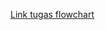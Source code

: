 [Link tugas flowchart](https://viewer.diagrams.net/?tags=%7B%7D&highlight=0000ff&layers=1&nav=1&page-id=M2IwwLkEhJZUG1H4OqEq&title=businessflow#R%3Cmxfile%3E%3Cdiagram%20id%3D%22C5RBs43oDa-KdzZeNtuy%22%20name%3D%22Page-1%22%3E7V1dX6O4Gv80Xro%2FwjuXWh13ZmdnPOpZZ85dWtKWlZIOpWr3059QCKV5qI21kIg7NyMppfC8v%2FzzcGINZs9XKZ5P%2F6QhiU9MI3w%2BsS5OTBO5rsv%2By1dWxUpgOsXCJI3C8qTNwm30DykXjXJ1GYVksXViRmmcRfPtxRFNEjLKttZwmtKn7dPGNN7%2B1TmeELBwO8IxXL2PwmxarPqmt1n%2FnUSTKf9l5AbFJzPMTy6fZDHFIX2qLVmXJ9YgpTQr%2Fpo9D0icE4%2FT5f7z6j7%2B%2BuBeffnP4hf%2B7%2Fkfd9%2F%2BOi0u9uk1X6keISVJdvClL84Hlw%2F08seXH8nN76c0y1b4%2BdQqLv2I42VJr%2FJZsxUnIAkZPctDmmZTOqEJji83q%2BcpXSYhyX%2FGYEebc75SOmeLiC3%2BTdjvlcKBlxllS9NsFpefSj5fSYcFXaYj8sJDlfzKcDoh2Qvnlc%2BaP2BNVkrqXRE6I1m6YiekJMZZ9LgtULiUy0l13ob27I%2BS%2FK9ghQFYcXt3dnMH%2BRHHTHdyuj9No4zczvGaGE9Mfd9C1UeSZuT5RTrwT53yVkuL4JeHTxv1QlxnpjXV4ucdnXJcl%2FslxUeXzvKr1zRi91dxszLUJTdtQ2BToUbltwROVbfxBuYB3n2lkygBDGTWd57%2FOU%2FpiCwW%2B8V%2FiEcPkzVTvy%2BzOEpIuT6O4nhAY5qur2uNx2NzNGLriyylD6T2SegOXcftUJFMV1KT3LY0ye2jItmS7sDRyh3Yknoh7Q70kXvfCX7z3S3RD1T7EL%2BPku9ISr6nleQ7gBWfk%2Fkyd1l4NGIUzv8KSYajeAF4tM0BRQFSg3yblmrTjmB82QMJ9yQlPNBKwhEMej4QLxDSihkweRgsFxm7eMpWT6xP0MZM6Wy4lIhAtxnUobWxHElrg8Rg%2F3gibvXS3gSyMm7q5VMDwIy%2FSBqNV81O1cjjTKOmBhc4w0PMokyRg7pqgCOrAe35W7OXISU33io0YP3VszTFq9oJ87wwsahdWahvoIrtpWh4hiEwt7jkUasanEyvUriLlFFBf3VDxlrfjOof0kz1uAx1q2iMyunqR%2Fn99cHP%2FOA3hx9ePNc%2FvFgdxKb9CmpJKujRyx0HqacvlB99S%2Bhi7DmfS1G72mzBakwfbLmsqCDL0iqaQbBtNaBpmrcP3xiytxaieCBE8RpqXn6XJS8Eg8LLbxdQrntRYERIeQWG24wave%2FSJXTy7CGzbcpuUzCheS9ji9zlEo6jScIOR4yeLJCwznOSRSMcn5UfzKIwjHexspvoIUCAN74HWeM2cMZqjTPQnnzCcUP81W%2FW%2BCZkTYPWdMoaq5cIBZ4b7vW8lqmV47UVR9abYPrnVizdSWQtzzRbK6Y1FCKOVeFsyxIhewcooe687S6DJQsm9B%2FQeZuGwBfPUese7F5Cf7jV32tpbFcrS8Pvux5HRUnIVkaVwRGY0xasJ8TEHzdmH%2B7IJ8Nxi0piedtK4siCG1rLPGzYUu%2BDlsgCe2y9%2FHFDMemG%2FFqSRV694DXg%2FquJiH7TQE2g%2BdowJktxspgzqWcSQiEMq99%2BX4zHHKTa7%2F%2Bbsa%2FjMcHV2Ehxuh54KhyLJgmiLe2Q%2FGM7pIN6LyL029%2FupYDzLfPF89vpvdjQW97jKL%2BrMU1rDtNgQrHurZJ5BmRQk50SnvIadOB%2BZP1035d%2B2tZ70E%2B4Z%2BCsVEIDP%2BIoxkMmRC9kgIp0U8zS1OtmBcbrV5pmy5ZNA71AujYsm34l%2BDGX5XFKZ%2Bw%2FmkbrHRmF6wlZnhAlzdmBFrD0SnKrnbyqJd6BCVcPBJ47%2Ff0IHL2A0A40P3vrEoeCA1TWHarNRhwaIGv5W2suBL2EF3Hx3m%2F49UIX8fuuceN6beZD%2BpTsMfSqEg1RptVvJXV6uZfUkUZX6rWb1IH1slsSF4C5OV7NSKJP0izKsq1clt1%2BxintIIAhAt8WyiCuKTCq5REDSA1spSV2SaB19UqkHNh9HODF9ERX7IkllEWdhgEnnQJ1XWi8L%2FOueh9jcUN5MO7CYPwDIn2QJbT83AYv3GlryYVm5CO2%2FJAMvKRTxvgwX%2BqBu%2FVNSXfr64Uu4ffdMD6jCvQN9lNTCj2IMrSnCAXxIbyg24jf7yXs%2FPiiuiPid8TOst1txO9DH15tv9Ut3QXZkXIcFLKVCHvVJa4OlGyg9d9rnuXDAOm6svg3ZEQijZARotT7TQj%2FbqERDZtKcTxaMtblPb8BXehDPTFtspSXyALYLS1gAASGGf0O0EXe%2BGYAeNNpfI6MXpYvOVxgv53mAyo0sdP8xuuqkubt1fzHirEgBzeYOhJxV6zaKLc%2FyOhlD7UF2ZXDjiFLtEdtF%2BmNXjYMO2OgLTIQOJTWGQjrQN%2BT9dYT09gEoikPRN%2FDbD1g6JDssPMWJ%2BsZMNR6UzugM%2BK5tiTx2ht5YkDfW9sLPcerfBjXcr6%2BxyxvUY3WnSpRSnWA80GFV55CIaSHEybPUVaDm7Ojn7VPNmWE%2FKClKkIgDRQ5OvhpVxd%2B1x4ufo3imYB%2FePXAPUtI7fkP74Kt7%2FtCWxP6oCnoQ7yB5MfwHn2XwxuNB9zLf73uW%2BTjEE%2FKGYnhrtGIh4%2BpIu6OMVVeMDRabeW5QqnAk02j2nOQJgzieqEVspsQKnJroxUw2iu0IqxpxSiffreY0ySMkgk7julo30YEpBBhI8p9oD5y4b%2FWEsZGJyujAcYGcavSMzNjSk%2FUNPXCB6OGEXg37MoRWZclW%2FXAoUP80G7SDd8cWm6rb2DyxV2AGnhgPXKoo6uGdFvV1GuoUXXngmqQomIvut7CLWvpdkVh18HtwqLvUaGtGpkWHdxuwxQ7FbZFk3kA1SsKJKAexzZJB5VWAqHk5%2FkvV1b2nN9SYaXhdZy1UCKUCSVaG3elzh6sZ1I7webfFmfchhHIHZtiq5ejFKvR9RI6rlnc0TD6uMj8xZBjudgMwBnmOnZiur%2BW%2BWupz2M6meQInLW%2B8cW96qdFf8MXxxXIdo9aVJF%2BvtLHkp2Lw0vm2mgIjB5fUTFu743Cymo9TS8%2BkA47W8QT93L%2BaIX%2F3a83tl4TDqo7h0XlOvTMwOvZvZttI8L7qvT2HwAkqx5ijBqGZfVBEWzZGMvVTA8axoh%2BbAcClCZomCjasdJ4vdyLhaTnoiHP1ExrYBhcjnkf7Bry9x73pnuevaUK0u%2Fwbq9%2B1zBUpy%2BTAERqu7Leuj1qe%2F0MWz0ka3gczSoi%2FM7%2FrSy%2BqDqOoXr7NPL6WSnhnljCZ%2Bv1%2Fu%2FqzqHPlhrSq0dGJwq6pb4k6PUTRepJd8a4TdZG0GEb44rkKd0GEzcQCx0DWOsQWKjFbhQg%2F9UWgC7kfzq5u382L%2F3zybf55I8fp1Y8%2Fn4KUXP6z%2BQBBJfl1U7GiAB2hDqcydPIFxgoaT%2FDqgW2gB0yHb5o9ubLt7O%2FP9vX6aP9P4d%2Bvhn6nneqR%2FlvTJPsE55FcU6XK5ziGWXGj%2FNBMOSHeZXGp2%2FIOxrPczpyIC%2FdZPMGsbSYBRE2D8M%2BIEg6vtCDXXdWl%2F2fRpLqAWhUJfXSKUOxr1OV3MP84D1VwjvQI6fLZKORRXoAdFTpUQN%2BeLcgq9KihhFMRV%2BVv6Wq9CBFtjHD6UNxF%2Flw%2BQTq1QFpRweaYLfoUdhhSnOUUvXZFXvs6Z80JPkZ%2Fwc%3D%3C%2Fdiagram%3E%3Cdiagram%20id%3D%22M2IwwLkEhJZUG1H4OqEq%22%20name%3D%22Page-2%22%3E7Vtbb9s2FP41AtYBCXSxZPsxTuKsQLZmSbZ2fRkYi7bUSqJG07HdXz9Som4kbSu1JEdpnQQRj3j9zpWHtGZdhpsbDGLvd%2BTCQDN1d6NZV5ppGo7j0H%2BMsk0pY9NOCQvsu7xSQXjwv0FO1Dl15btwWalIEAqIH1eJMxRFcEYqNIAxWlerzVFQHTUGCygRHmYgkKkffZd4KXVk6wX9N%2BgvvGxkQ%2BdvQpBV5oSlB1y0LpGsa826xAiR9CncXMKAgZfhkrab7nibTwzDiNRpMIN%2FjK3H8POffzmf3%2F%2F74e7%2B0%2Bb6jPfyDIIVX%2FD7KF4RSopW4RPEWj57ss0goQuJ2SMdGgQBDNACg1CzJjHEfggJbSS8uyteTNaeT%2BBDDGashzWVGUrzSBjQkkEf5%2F4GZlLAynx6EBO42bluI0eTiiFEdCi8pVVyGeRL4BJojHl5XfDTyJbplXiZtQNchBZ51wXK9IED%2FQLQhxLoEsbQpVLIiwgTDy1QBILrgjrBaBW5kA2j01JR5xahmIP3BRKy5WCCFUFVqNMx2UD7gaXzQis8g3sWxOdPAF5Asqeeo2YUhgEg%2FnN1Ho2jbkqoYwjCVSLirFhI%2FK%2F0Tz8f7RR8D24AxVoQeU7Nhd08jbQPqtJu6Qppd7qUdlvC%2FT7HXUSYrptUIVoSjL7CSxQghnGEIpjgFgQCCQT%2BgnLkakZxSgwNQ9GndvyCvwh9100UR8WTqjI1wIYc9owNhi2xQcUFqy0uGM5bMzpOTaMzPqXRUaHuBEzGXf%2BZPi7Y4x32I%2BZyNUfnJomJhn6fVX3CWc2MQudSat97D21WlWVgyjbL1Lu0WaO3pizHKgFveodSSeWMMwXGOSOBIaly8lYCT%2FJpfD%2BbxhKb5sCj4FAJVnt143ykM0GivxRd3ZLZ2gsfL8Bu26fWl2y3VuLEtODEm3XyIh8cmQ%2FdOnmrZ3broPM2O7Fbpi1wJLWnTditv%2Be3d19vHPAIXf%2FjMDKH5tnkzOwbnw76F2MoM1S99GM5epyCqLbeu%2BOx2vGX1AWN4ApXlERz0x81msuDgi68k1LmDie5eo64mOHSLRny1lJcajWXd%2F39sXDKFdl1DdygIwO3b5Yl2EubSy7tiTkCLgiARx9uYERFtO8aINgcw1Qkebs1Ov3Kt7QeYhn6uF6MdbinPMXZ%2FC5T7T76HK2pV6QIv3ebk2Nl4wJjsC1ViBmjli8QHcvQXyYhQgP6kM6hWbF4cy6utlgYJ%2FVxhhzPlQ4rKVd09pa9SBJA8ikD9lD4tFoe9lRNeCYxNsut16HYTMylNRebOaeQU4oX3n4qF%2F5hnZ3bWfFqwztPS1utnKdpRr4HXcVw32X3BqIZGwy7MGMDSZsOhowg%2BuIHkhD1LGa0LFEzFWlUY9TpRlUOGh8xfRKRljOo9TOjGC79b%2BAp6YrpF5dK2q890ewr1hfV3WUBdd3kbAMskRx5fg2oxBJbwZEmMqpqjsgJoykIlj8QS4Y1tKRTlmQy8obirpHsl3bf1jpZ2CUfij7QGcvnO7QvP17Ck4RXKhPebXAlB6d9l85xzajptNIpnwW%2FPukcqy5jdSuepgTTdeS%2BKpCGde9ntgeSHBK%2FNpCMQd0Uf3soHThLK0Hl%2FLdit5wncxSRszSOuaAVDCvepMdg%2FH12BMY19%2BBZ2xFDiCdAbY518J5pm4N%2FWJF0pdks2hzs5ddvijPRI4btCMHS6now7cRktTrP2lugAM7Jvg3Q%2Fts6yY4n%2B%2FKEIex0NNOaJh%2B%2BnhI9%2FUjbJdZCZz%2FsDR3Tjxa3yfyuRryPKQj9gBnaG4BBiCiOeU1KNIvSYxKN6bxZlp6wmjH5g3HV5FuqIy3V9SJDvM3SnMlX3Yv8afIVY%2FlzrfIVGlVWWk%2F6aHMWWT9UXCNlR4ninS1TzWNdxTjNG%2BgvGIIq1LhsJn9JjpTflZaWjt%2BF0YNJbqZyc%2BfVGuhOubODGyWmJUndd%2B0u%2BadPUvsknq%2Br745a8De2kHwdq24VWyp%2FI57H1%2FA3tFh88zE9yii%2BP2pd%2Fw8%3D%3C%2Fdiagram%3E%3C%2Fmxfile%3E)
